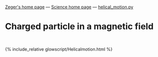 [Zeger's home page](https://www.hendrikse.name/) &mdash; [Science home page](https://www.hendrikse.name/science/) &mdash; [helical_motion.py](glowscript/helical_motion.html) 

# Charged particle in a magnetic field
<div class="header_line"><br/></div>

{% include_relative glowscript/Helicalmotion.html %}



